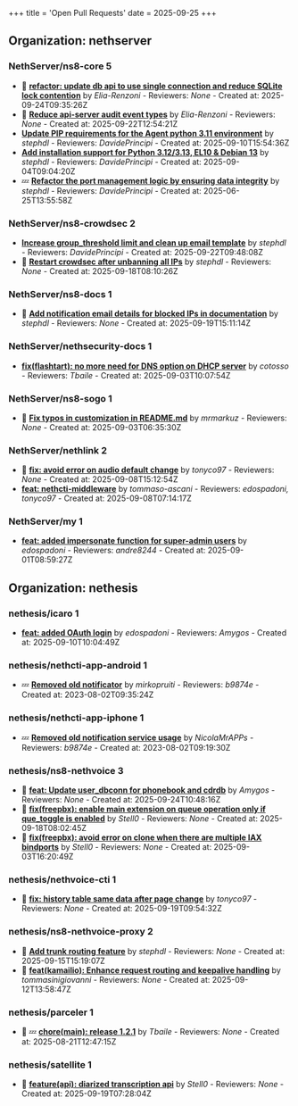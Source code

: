+++
title = 'Open Pull Requests'
date = 2025-09-25
+++

## Organization: nethserver

### NethServer/ns8-core 5 

- :eyes:  **[refactor: update db api to use single connection and reduce SQLite lock contention](https://github.com/NethServer/ns8-core/pull/942)** by *Elia-Renzoni* - Reviewers: *None* - Created at: 2025-09-24T09:35:26Z
- :eyes:  **[Reduce api-server audit event types](https://github.com/NethServer/ns8-core/pull/940)** by *Elia-Renzoni* - Reviewers: *None* - Created at: 2025-09-22T12:54:21Z
-   **[Update PIP requirements for the Agent python 3.11 environment](https://github.com/NethServer/ns8-core/pull/934)** by *stephdl* - Reviewers: *DavidePrincipi* - Created at: 2025-09-10T15:54:36Z
-   **[Add installation support for Python 3.12/3.13, EL10 & Debian 13](https://github.com/NethServer/ns8-core/pull/930)** by *stephdl* - Reviewers: *DavidePrincipi* - Created at: 2025-09-04T09:04:20Z
-  :zzz: **[Refactor the port management logic by  ensuring data integrity](https://github.com/NethServer/ns8-core/pull/906)** by *stephdl* - Reviewers: *DavidePrincipi* - Created at: 2025-06-25T13:55:58Z

### NethServer/ns8-crowdsec 2 

-   **[Increase group_threshold limit and clean up email template](https://github.com/NethServer/ns8-crowdsec/pull/95)** by *stephdl* - Reviewers: *DavidePrincipi* - Created at: 2025-09-22T09:48:08Z
- :eyes:  **[Restart crowdsec after unbanning all IPs](https://github.com/NethServer/ns8-crowdsec/pull/94)** by *stephdl* - Reviewers: *None* - Created at: 2025-09-18T08:10:26Z

### NethServer/ns8-docs 1 

- :eyes:  **[Add notification email details for blocked IPs in documentation](https://github.com/NethServer/ns8-docs/pull/182)** by *stephdl* - Reviewers: *None* - Created at: 2025-09-19T15:11:14Z

### NethServer/nethsecurity-docs 1 

-   **[fix(flashtart): no more need for DNS option on DHCP server](https://github.com/NethServer/nethsecurity-docs/pull/204)** by *cotosso* - Reviewers: *Tbaile* - Created at: 2025-09-03T10:07:54Z

### NethServer/ns8-sogo 1 

- :eyes:  **[Fix typos in customization in README.md](https://github.com/NethServer/ns8-sogo/pull/44)** by *mrmarkuz* - Reviewers: *None* - Created at: 2025-09-03T06:35:30Z

### NethServer/nethlink 2 

- :eyes:  **[fix: avoid error on audio default change](https://github.com/NethServer/nethlink/pull/73)** by *tonyco97* - Reviewers: *None* - Created at: 2025-09-08T15:12:54Z
-   **[feat: nethcti-middleware](https://github.com/NethServer/nethlink/pull/72)** by *tommaso-ascani* - Reviewers: *edospadoni, tonyco97* - Created at: 2025-09-08T07:14:17Z

### NethServer/my 1 

-   **[feat: added impersonate function for super-admin users](https://github.com/NethServer/my/pull/21)** by *edospadoni* - Reviewers: *andre8244* - Created at: 2025-09-01T08:59:27Z

## Organization: nethesis

### nethesis/icaro 1 

-   **[feat: added OAuth login](https://github.com/nethesis/icaro/pull/200)** by *edospadoni* - Reviewers: *Amygos* - Created at: 2025-09-10T10:04:49Z

### nethesis/nethcti-app-android 1 

-  :zzz: **[Removed old notificator](https://github.com/nethesis/nethcti-app-android/pull/30)** by *mirkopruiti* - Reviewers: *b9874e* - Created at: 2023-08-02T09:35:24Z

### nethesis/nethcti-app-iphone 1 

-  :zzz: **[Removed old notification service usage](https://github.com/nethesis/nethcti-app-iphone/pull/37)** by *NicolaMrAPPs* - Reviewers: *b9874e* - Created at: 2023-08-02T09:19:30Z

### nethesis/ns8-nethvoice 3 

- :eyes:  **[feat: Update user_dbconn for phonebook and cdrdb](https://github.com/nethesis/ns8-nethvoice/pull/549)** by *Amygos* - Reviewers: *None* - Created at: 2025-09-24T10:48:16Z
- :eyes:  **[fix(freepbx): enable main extension on queue operation only if que_toggle is enabled](https://github.com/nethesis/ns8-nethvoice/pull/547)** by *Stell0* - Reviewers: *None* - Created at: 2025-09-18T08:02:45Z
- :eyes:  **[fix(freepbx): avoid error on clone when there are multiple IAX bindports](https://github.com/nethesis/ns8-nethvoice/pull/539)** by *Stell0* - Reviewers: *None* - Created at: 2025-09-03T16:20:49Z

### nethesis/nethvoice-cti 1 

- :eyes:  **[fix: history table same data after page change](https://github.com/nethesis/nethvoice-cti/pull/334)** by *tonyco97* - Reviewers: *None* - Created at: 2025-09-19T09:54:32Z

### nethesis/ns8-nethvoice-proxy 2 

- :eyes:  **[Add trunk routing feature](https://github.com/nethesis/ns8-nethvoice-proxy/pull/86)** by *stephdl* - Reviewers: *None* - Created at: 2025-09-15T15:19:07Z
- :eyes:  **[feat(kamailio): Enhance request routing and keepalive handling](https://github.com/nethesis/ns8-nethvoice-proxy/pull/85)** by *tommasinigiovanni* - Reviewers: *None* - Created at: 2025-09-12T13:58:47Z

### nethesis/parceler 1 

- :eyes: :zzz: **[chore(main): release 1.2.1](https://github.com/nethesis/parceler/pull/105)** by *Tbaile* - Reviewers: *None* - Created at: 2025-08-21T12:47:15Z

### nethesis/satellite 1 

- :eyes:  **[feature(api): diarized transcription api](https://github.com/nethesis/satellite/pull/4)** by *Stell0* - Reviewers: *None* - Created at: 2025-09-19T07:28:04Z


